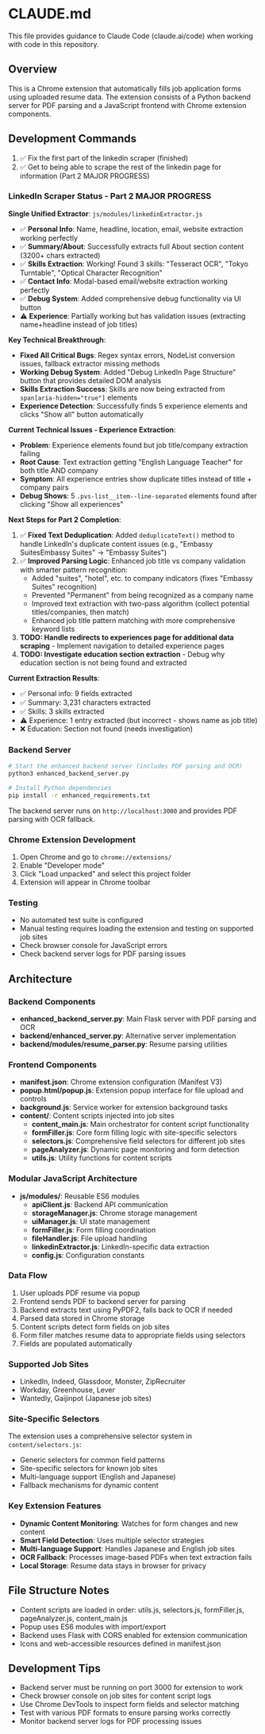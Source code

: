 # CLAUDE.md

This file provides guidance to Claude Code (claude.ai/code) when working with code in this repository.

## Overview

This is a Chrome extension that automatically fills job application forms using uploaded resume data. The extension consists of a Python backend server for PDF parsing and a JavaScript frontend with Chrome extension components.

## Development Commands
1. ✅ Fix the first part of the linkedin scraper (finished)
2. ✅ Get to being able to scrape the rest of the linkedin page for information (Part 2 MAJOR PROGRESS)

### LinkedIn Scraper Status - Part 2 MAJOR PROGRESS
**Single Unified Extractor**: `js/modules/linkedinExtractor.js`
- ✅ **Personal Info**: Name, headline, location, email, website extraction working perfectly
- ✅ **Summary/About**: Successfully extracts full About section content (3200+ chars extracted)
- ✅ **Skills Extraction**: Working! Found 3 skills: "Tesseract OCR", "Tokyo Turntable", "Optical Character Recognition"
- ✅ **Contact Info**: Modal-based email/website extraction working perfectly
- ✅ **Debug System**: Added comprehensive debug functionality via UI button
- ⚠️ **Experience**: Partially working but has validation issues (extracting name+headline instead of job titles)

**Key Technical Breakthrough**:
- **Fixed All Critical Bugs**: Regex syntax errors, NodeList conversion issues, fallback extractor missing methods
- **Working Debug System**: Added "Debug LinkedIn Page Structure" button that provides detailed DOM analysis
- **Skills Extraction Success**: Skills are now being extracted from `span[aria-hidden="true"]` elements
- **Experience Detection**: Successfully finds 5 experience elements and clicks "Show all" button automatically

**Current Technical Issues - Experience Extraction**:
- **Problem**: Experience elements found but job title/company extraction failing
- **Root Cause**: Text extraction getting "English Language Teacher" for both title AND company
- **Symptom**: All experience entries show duplicate titles instead of title + company pairs
- **Debug Shows**: 5 `.pvs-list__item--line-separated` elements found after clicking "Show all experiences"

**Next Steps for Part 2 Completion**:
1. ✅ **Fixed Text Deduplication**: Added `deduplicateText()` method to handle LinkedIn's duplicate content issues (e.g., "Embassy SuitesEmbassy Suites" → "Embassy Suites")
2. ✅ **Improved Parsing Logic**: Enhanced job title vs company validation with smarter pattern recognition:
   - Added "suites", "hotel", etc. to company indicators (fixes "Embassy Suites" recognition)
   - Prevented "Permanent" from being recognized as a company name
   - Improved text extraction with two-pass algorithm (collect potential titles/companies, then match)
   - Enhanced job title pattern matching with more comprehensive keyword lists
3. **TODO: Handle redirects to experiences page for additional data scraping** - Implement navigation to detailed experience pages
4. **TODO: Investigate education section extraction** - Debug why education section is not being found and extracted

**Current Extraction Results**:
- ✅ Personal info: 9 fields extracted
- ✅ Summary: 3,231 characters extracted  
- ✅ Skills: 3 skills extracted
- ⚠️ Experience: 1 entry extracted (but incorrect - shows name as job title)
- ❌ Education: Section not found (needs investigation)

### Backend Server
```bash
# Start the enhanced backend server (includes PDF parsing and OCR)
python3 enhanced_backend_server.py

# Install Python dependencies
pip install -r enhanced_requirements.txt
```

The backend server runs on `http://localhost:3000` and provides PDF parsing with OCR fallback.

### Chrome Extension Development
1. Open Chrome and go to `chrome://extensions/`
2. Enable "Developer mode"
3. Click "Load unpacked" and select this project folder
4. Extension will appear in Chrome toolbar

### Testing
- No automated test suite is configured
- Manual testing requires loading the extension and testing on supported job sites
- Check browser console for JavaScript errors
- Check backend server logs for PDF parsing issues

## Architecture

### Backend Components
- **enhanced_backend_server.py**: Main Flask server with PDF parsing and OCR
- **backend/enhanced_server.py**: Alternative server implementation
- **backend/modules/resume_parser.py**: Resume parsing utilities

### Frontend Components
- **manifest.json**: Chrome extension configuration (Manifest V3)
- **popup.html/popup.js**: Extension popup interface for file upload and controls
- **background.js**: Service worker for extension background tasks
- **content/**: Content scripts injected into job sites
  - **content_main.js**: Main orchestrator for content script functionality
  - **formFiller.js**: Core form filling logic with site-specific selectors
  - **selectors.js**: Comprehensive field selectors for different job sites
  - **pageAnalyzer.js**: Dynamic page monitoring and form detection
  - **utils.js**: Utility functions for content scripts

### Modular JavaScript Architecture
- **js/modules/**: Reusable ES6 modules
  - **apiClient.js**: Backend API communication
  - **storageManager.js**: Chrome storage management
  - **uiManager.js**: UI state management
  - **formFiller.js**: Form filling coordination
  - **fileHandler.js**: File upload handling
  - **linkedinExtractor.js**: LinkedIn-specific data extraction
  - **config.js**: Configuration constants

### Data Flow
1. User uploads PDF resume via popup
2. Frontend sends PDF to backend server for parsing
3. Backend extracts text using PyPDF2, falls back to OCR if needed
4. Parsed data stored in Chrome storage
5. Content scripts detect form fields on job sites
6. Form filler matches resume data to appropriate fields using selectors
7. Fields are populated automatically

### Supported Job Sites
- LinkedIn, Indeed, Glassdoor, Monster, ZipRecruiter
- Workday, Greenhouse, Lever
- Wantedly, Gaijinpot (Japanese job sites)

### Site-Specific Selectors
The extension uses a comprehensive selector system in `content/selectors.js`:
- Generic selectors for common field patterns
- Site-specific selectors for known job sites
- Multi-language support (English and Japanese)
- Fallback mechanisms for dynamic content

### Key Extension Features
- **Dynamic Content Monitoring**: Watches for form changes and new content
- **Smart Field Detection**: Uses multiple selector strategies
- **Multi-language Support**: Handles Japanese and English job sites
- **OCR Fallback**: Processes image-based PDFs when text extraction fails
- **Local Storage**: Resume data stays in browser for privacy

## File Structure Notes
- Content scripts are loaded in order: utils.js, selectors.js, formFiller.js, pageAnalyzer.js, content_main.js
- Popup uses ES6 modules with import/export
- Backend uses Flask with CORS enabled for extension communication
- Icons and web-accessible resources defined in manifest.json

## Development Tips
- Backend server must be running on port 3000 for extension to work
- Check browser console on job sites for content script logs
- Use Chrome DevTools to inspect form fields and selector matching
- Test with various PDF formats to ensure parsing works correctly
- Monitor backend server logs for PDF processing issues
